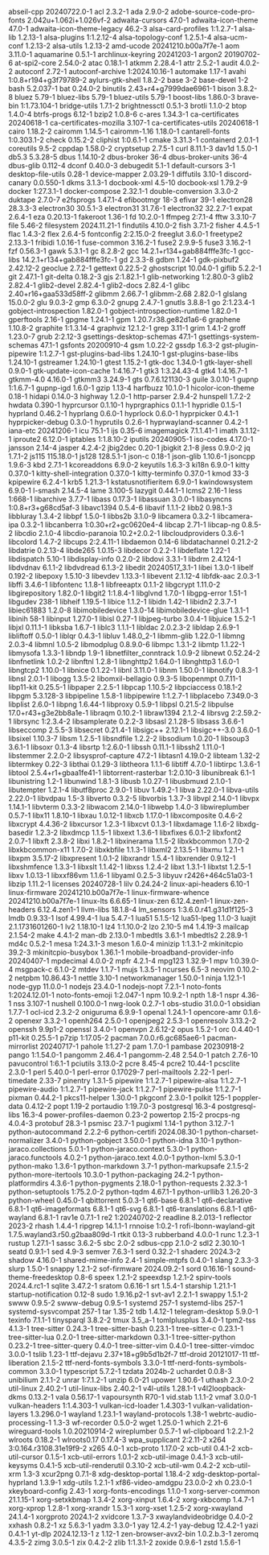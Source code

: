 abseil-cpp 20240722.0-1
acl 2.3.2-1
ada 2.9.0-2
adobe-source-code-pro-fonts 2.042u+1.062i+1.026vf-2
adwaita-cursors 47.0-1
adwaita-icon-theme 47.0-1
adwaita-icon-theme-legacy 46.2-3
alsa-card-profiles 1:1.2.7-1
alsa-lib 1.2.13-1
alsa-plugins 1:1.2.12-4
alsa-topology-conf 1.2.5.1-4
alsa-ucm-conf 1.2.13-2
alsa-utils 1.2.13-2
amd-ucode 20241210.b00a7f7e-1
aom 3.11.0-1
aquamarine 0.5.1-1
archlinux-keyring 20241203-1
argon2 20190702-6
at-spi2-core 2.54.0-2
atac 0.18.1-1
atkmm 2.28.4-1
attr 2.5.2-1
audit 4.0.2-2
autoconf 2.72-1
autoconf-archive 1:2024.10.16-1
automake 1.17-1
avahi 1:0.8+r194+g3f79789-2
aylurs-gtk-shell 1.8.2-2
base 3-2
base-devel 1-2
bash 5.2.037-1
bat 0.24.0-2
binutils 2.43+r4+g7999dae6961-1
bison 3.8.2-8
bluez 5.79-1
bluez-libs 5.79-1
bluez-utils 5.79-1
boost-libs 1.86.0-3
brave-bin 1:1.73.104-1
bridge-utils 1.7.1-2
brightnessctl 0.5.1-3
brotli 1.1.0-2
btop 1.4.0-4
btrfs-progs 6.12-1
bzip2 1.0.8-6
c-ares 1.34.3-1
ca-certificates 20240618-1
ca-certificates-mozilla 3.107-1
ca-certificates-utils 20240618-1
cairo 1.18.2-2
cairomm 1.14.5-1
cairomm-1.16 1.18.0-1
cantarell-fonts 1:0.303.1-2
check 0.15.2-2
cliphist 1:0.6.1-1
cmake 3.31.3-1
containerd 2.0.1-1
coreutils 9.5-2
cppdap 1.58.0-2
cryptsetup 2.7.5-1
curl 8.11.1-3
dav1d 1.5.0-1
db5.3 5.3.28-5
dbus 1.14.10-2
dbus-broker 36-4
dbus-broker-units 36-4
dbus-glib 0.112-4
dconf 0.40.0-3
debugedit 5.1-1
default-cursors 3-1
desktop-file-utils 0.28-1
device-mapper 2.03.29-1
diffutils 3.10-1
discord-canary 0.0.550-1
dkms 3.1.3-1
docbook-xml 4.5-10
docbook-xsl 1.79.2-9
docker 1:27.3.1-1
docker-compose 2.32.1-1
double-conversion 3.3.0-2
duktape 2.7.0-7
e2fsprogs 1.47.1-4
efibootmgr 18-3
efivar 39-1
electron28 28.3.3-3
electron30 30.5.1-3
electron31 31.7.6-1
electron32 32.2.7-1
expat 2.6.4-1
eza 0.20.13-1
fakeroot 1.36-1
fd 10.2.0-1
ffmpeg 2:7.1-4
fftw 3.3.10-7
file 5.46-2
filesystem 2024.11.21-1
findutils 4.10.0-2
fish 3.7.1-2
fisher 4.4.5-1
flac 1.4.3-2
flex 2.6.4-5
fontconfig 2:2.15.0-2
freeglut 3.6.0-1
freetype2 2.13.3-1
fribidi 1.0.16-1
fuse-common 3.16.2-1
fuse2 2.9.9-5
fuse3 3.16.2-1
fzf 0.56.3-1
gawk 5.3.1-1
gc 8.2.8-2
gcc 14.2.1+r134+gab884fffe3fc-1
gcc-libs 14.2.1+r134+gab884fffe3fc-1
gd 2.3.3-8
gdbm 1.24-1
gdk-pixbuf2 2.42.12-2
geoclue 2.7.2-1
gettext 0.22.5-2
ghostscript 10.04.0-1
giflib 5.2.2-1
git 2.47.1-1
git-delta 0.18.2-3
gjs 2:1.82.1-1
glib-networking 1:2.80.0-3
glib2 2.82.4-1
glib2-devel 2.82.4-1
glib2-docs 2.82.4-1
glibc 2.40+r16+gaa533d58ff-2
glibmm 2.66.7-1
glibmm-2.68 2.82.0-1
glslang 15.0.0-2
glu 9.0.3-2
gmp 6.3.0-2
gnupg 2.4.7-1
gnutls 3.8.8-1
go 2:1.23.4-1
gobject-introspection 1.82.0-1
gobject-introspection-runtime 1.82.0-1
gperftools 2.16-1
gpgme 1.24.1-1
gpm 1.20.7.r38.ge82d1a6-6
graphene 1.10.8-2
graphite 1:1.3.14-4
graphviz 12.1.2-1
grep 3.11-1
grim 1.4.1-2
groff 1.23.0-7
grub 2:2.12-3
gsettings-desktop-schemas 47.1-1
gsettings-system-schemas 47.1-1
gsfonts 20200910-4
gsm 1.0.22-2
gssdp 1.6.3-2
gst-plugin-pipewire 1:1.2.7-1
gst-plugins-bad-libs 1.24.10-1
gst-plugins-base-libs 1.24.10-1
gstreamer 1.24.10-1
gtest 1.15.2-1
gtk-doc 1.34.0-1
gtk-layer-shell 0.9.0-1
gtk-update-icon-cache 1:4.16.7-1
gtk3 1:3.24.43-4
gtk4 1:4.16.7-1
gtkmm-4.0 4.16.0-1
gtkmm3 3.24.9-1
gts 0.7.6.121130-3
guile 3.0.10-1
gupnp 1:1.6.7-1
gupnp-igd 1.6.0-1
gzip 1.13-4
harfbuzz 10.1.0-1
hicolor-icon-theme 0.18-1
hidapi 0.14.0-3
highway 1.2.0-1
http-parser 2.9.4-2
hunspell 1.7.2-2
hwdata 0.390-1
hyprcursor 0.1.10-1
hyprgraphics 0.1.1-1
hypridle 0.1.5-1
hyprland 0.46.2-1
hyprlang 0.6.0-1
hyprlock 0.6.0-1
hyprpicker 0.4.1-1
hyprpicker-debug 0.3.0-1
hyprutils 0.2.6-1
hyprwayland-scanner 0.4.2-1
iana-etc 20241206-1
icu 75.1-1
ijs 0.35-6
imagemagick 7.1.1.41-1
imath 3.1.12-1
iproute2 6.12.0-1
iptables 1:1.8.10-2
iputils 20240905-1
iso-codes 4.17.0-1
jansson 2.14-4
jasper 4.2.4-2
jbig2dec 0.20-1
jbigkit 2.1-8
jless 0.9.0-2
jq 1.7.1-2
js115 115.18.0-1
js128 128.5.1-1
json-c 0.18-1
json-glib 1.10.6-1
jsoncpp 1.9.6-3
kbd 2.7.1-1
kcoreaddons 6.9.0-2
keyutils 1.6.3-3
ki18n 6.9.0-1
kitty 0.37.0-1
kitty-shell-integration 0.37.0-1
kitty-terminfo 0.37.0-1
kmod 33-3
kpipewire 6.2.4-1
krb5 1.21.3-1
kstatusnotifieritem 6.9.0-1
kwindowsystem 6.9.0-1
l-smash 2.14.5-4
lame 3.100-5
lazygit 0.44.1-1
lcms2 2.16-1
less 1:668-1
libarchive 3.7.7-1
libass 0.17.3-1
libassuan 3.0.0-1
libasyncns 1:0.8+r3+g68cd5af-3
libavc1394 0.5.4-6
libavif 1.1.1-2
libb2 0.98.1-3
libbluray 1.3.4-2
libbpf 1.5.0-1
libbs2b 3.1.0-9
libcamera 0.3.2-1
libcamera-ipa 0.3.2-1
libcanberra 1:0.30+r2+gc0620e4-4
libcap 2.71-1
libcap-ng 0.8.5-2
libcdio 2.1.0-4
libcdio-paranoia 10.2+2.0.2-1
libcloudproviders 0.3.6-1
libcolord 1.4.7-2
libcups 2:2.4.11-1
libdaemon 0.14-6
libdatachannel 0.21.2-2
libdatrie 0.2.13-4
libde265 1.0.15-3
libdecor 0.2.2-1
libdeflate 1.22-1
libdispatch 5.10-1
libdisplay-info 0.2.0-2
libdovi 3.3.1-1
libdrm 2.4.124-1
libdvdnav 6.1.1-2
libdvdread 6.1.3-2
libedit 20240517_3.1-1
libei 1.3.0-1
libelf 0.192-2
libepoxy 1.5.10-3
libevdev 1.13.3-1
libevent 2.1.12-4
libfdk-aac 2.0.3-1
libffi 3.4.6-1
libfontenc 1.1.8-1
libfreeaptx 0.1.1-2
libgcrypt 1.11.0-2
libgirepository 1.82.0-1
libgit2 1:1.8.4-1
libglvnd 1.7.0-1
libgpg-error 1.51-1
libgudev 238-1
libheif 1.19.5-1
libice 1.1.2-1
libidn 1.42-1
libidn2 2.3.7-1
libiec61883 1.2.0-8
libimobiledevice 1.3.0-14
libimobiledevice-glue 1.3.1-1
libinih 58-1
libinput 1.27.0-1
libisl 0.27-1
libjpeg-turbo 3.0.4-1
libjuice 1.5.2-1
libjxl 0.11.1-1
libksba 1.6.7-1
liblc3 1.1.1-1
libldac 2.0.2.3-2
libldap 2.6.9-1
libliftoff 0.5.0-1
liblqr 0.4.3-1
libluv 1.48.0_2-1
libmm-glib 1.22.0-1
libmng 2.0.3-4
libmnl 1.0.5-2
libmodplug 0.8.9.0-6
libmpc 1.3.1-2
libmtp 1.1.22-1
libmysofa 1.3.3-1
libndp 1.9-1
libnetfilter_conntrack 1.0.9-2
libnewt 0.52.24-2
libnfnetlink 1.0.2-2
libnftnl 1.2.8-1
libnghttp2 1.64.0-1
libnghttp3 1.6.0-1
libngtcp2 1.10.0-1
libnice 0.1.22-1
libnl 3.11.0-1
libnm 1.50.0-1
libnotify 0.8.3-1
libnsl 2.0.1-1
libogg 1.3.5-2
libomxil-bellagio 0.9.3-5
libopenmpt 0.7.11-1
libp11-kit 0.25.5-1
libpaper 2.2.5-1
libpcap 1.10.5-2
libpciaccess 0.18.1-2
libpgm 5.3.128-3
libpipeline 1.5.8-1
libpipewire 1:1.2.7-1
libplacebo 7.349.0-3
libplist 2.6.0-1
libpng 1.6.44-1
libproxy 0.5.9-1
libpsl 0.21.5-2
libpulse 17.0+r43+g3e2bb8a1e-1
libraqm 0.10.2-1
libraw1394 2.1.2-4
librsvg 2:2.59.2-1
librsync 1:2.3.4-2
libsamplerate 0.2.2-3
libsasl 2.1.28-5
libsass 3.6.6-1
libseccomp 2.5.5-3
libsecret 0.21.4-1
libsigc++ 2.12.1-1
libsigc++-3.0 3.6.0-1
libsixel 1.10.3-7
libsm 1.2.5-1
libsndfile 1.2.2-2
libsodium 1.0.20-1
libsoup3 3.6.1-1
libsoxr 0.1.3-4
libsrtp 1:2.6.0-1
libssh 0.11.1-1
libssh2 1.11.0-1
libstemmer 2.2.0-2
libsysprof-capture 47.2-1
libtasn1 4.19.0-2
libteam 1.32-2
libtermkey 0.22-3
libthai 0.1.29-3
libtheora 1.1.1-6
libtiff 4.7.0-1
libtirpc 1.3.6-1
libtool 2.5.4+r1+gbaa1fe41-1
libtorrent-rasterbar 1:2.0.10-3
libunibreak 6.1-1
libunistring 1.2-1
libunwind 1.8.1-3
libusb 1.0.27-1
libusbmuxd 2.1.0-1
libutempter 1.2.1-4
libutf8proc 2.9.0-1
libuv 1.49.2-1
libva 2.22.0-1
libva-utils 2.22.0-1
libvdpau 1.5-3
libverto 0.3.2-5
libvorbis 1.3.7-3
libvpl 2.14.0-1
libvpx 1.14.1-1
libvterm 0.3.3-2
libwacom 2.14.0-1
libwebp 1.4.0-3
libwireplumber 0.5.7-1
libx11 1.8.10-1
libxau 1.0.12-1
libxcb 1.17.0-1
libxcomposite 0.4.6-2
libxcrypt 4.4.36-2
libxcursor 1.2.3-1
libxcvt 0.1.3-1
libxdamage 1.1.6-2
libxdg-basedir 1.2.3-2
libxdmcp 1.1.5-1
libxext 1.3.6-1
libxfixes 6.0.1-2
libxfont2 2.0.7-1
libxft 2.3.8-2
libxi 1.8.2-1
libxinerama 1.1.5-2
libxkbcommon 1.7.0-2
libxkbcommon-x11 1.7.0-2
libxkbfile 1.1.3-1
libxml2 2.13.5-1
libxmu 1.2.1-1
libxpm 3.5.17-2
libxpresent 1.0.1-2
libxrandr 1.5.4-1
libxrender 0.9.12-1
libxshmfence 1.3.3-1
libxslt 1.1.42-1
libxss 1.2.4-2
libxt 1.3.1-1
libxtst 1.2.5-1
libxv 1.0.13-1
libxxf86vm 1.1.6-1
libyaml 0.2.5-3
libyuv r2426+464c51a03-1
libzip 1.11.2-1
licenses 20240728-1
lilv 0.24.24-2
linux-api-headers 6.10-1
linux-firmware 20241210.b00a7f7e-1
linux-firmware-whence 20241210.b00a7f7e-1
linux-lts 6.6.65-1
linux-zen 6.12.4.zen1-1
linux-zen-headers 6.12.4.zen1-1
llvm-libs 18.1.8-4
lm_sensors 1:3.6.0.r41.g31d1f125-3
lmdb 0.9.33-1
lsof 4.99.4-1
lua 5.4.7-1
lua51 5.1.5-12
lua51-lpeg 1.1.0-3
luajit 2.1.1731601260-1
lv2 1.18.10-1
lz4 1:1.10.0-2
lzo 2.10-5
m4 1.4.19-3
mailcap 2.1.54-2
make 4.4.1-2
man-db 2.13.0-1
mbedtls 3.6.1-1
mbedtls2 2.28.9-1
md4c 0.5.2-1
mesa 1:24.3.1-3
meson 1.6.0-4
minizip 1:1.3.1-2
mkinitcpio 39.2-3
mkinitcpio-busybox 1.36.1-1
mobile-broadband-provider-info 20240407-1
mpdecimal 4.0.0-2
mpfr 4.2.1-4
mpg123 1.32.9-1
mpv 1:0.39.0-4
msgpack-c 6.1.0-2
mtdev 1.1.7-1
mujs 1.3.5-1
ncurses 6.5-3
neovim 0.10.2-2
netpbm 10.86.43-1
nettle 3.10-1
networkmanager 1.50.0-1
ninja 1.12.1-1
node-gyp 11.0.0-1
nodejs 23.4.0-1
nodejs-nopt 7.2.1-1
noto-fonts 1:2024.12.01-1
noto-fonts-emoji 1:2.047-1
npm 10.9.2-1
npth 1.8-1
nspr 4.36-1
nss 3.107-1
nushell 0.100.0-1
nwg-look 0.2.7-1
obs-studio 31.0.0-1
obsidian 1.7.7-1
ocl-icd 2.3.2-2
oniguruma 6.9.9-1
openal 1.24.1-1
opencore-amr 0.1.6-2
openexr 3.3.2-1
openh264 2.5.0-1
openjpeg2 2.5.3-1
openresolv 3.13.2-2
openssh 9.9p1-2
openssl 3.4.0-1
openvpn 2.6.12-2
opus 1.5.2-1
orc 0.4.40-1
p11-kit 0.25.5-1
p7zip 1:17.05-2
pacman 7.0.0.r6.gc685ae6-1
pacman-mirrorlist 20240717-1
pahole 1:1.27-2
pam 1.7.0-1
pambase 20230918-2
pango 1:1.54.0-1
pangomm 2.46.4-1
pangomm-2.48 2.54.0-1
patch 2.7.6-10
pavucontrol 1:6.1-1
pciutils 3.13.0-2
pcre 8.45-4
pcre2 10.44-1
pcsclite 2.3.0-1
perl 5.40.0-1
perl-error 0.17029-7
perl-mailtools 2.22-1
perl-timedate 2.33-7
pinentry 1.3.1-5
pipewire 1:1.2.7-1
pipewire-alsa 1:1.2.7-1
pipewire-audio 1:1.2.7-1
pipewire-jack 1:1.2.7-1
pipewire-pulse 1:1.2.7-1
pixman 0.44.2-1
pkcs11-helper 1.30.0-1
pkgconf 2.3.0-1
polkit 125-1
poppler-data 0.4.12-2
popt 1.19-2
portaudio 1:19.7.0-3
postgresql 16.3-4
postgresql-libs 16.3-4
power-profiles-daemon 0.23-2
powertop 2.15-2
procps-ng 4.0.4-3
protobuf 28.3-1
psmisc 23.7-1
pugixml 1.14-1
python 3.12.7-1
python-autocommand 2.2.2-6
python-certifi 2024.08.30-1
python-charset-normalizer 3.4.0-1
python-gobject 3.50.0-1
python-idna 3.10-1
python-jaraco.collections 5.0.1-1
python-jaraco.context 5.3.0-1
python-jaraco.functools 4.0.2-1
python-jaraco.text 4.0.0-1
python-lxml 5.3.0-1
python-mako 1.3.6-1
python-markdown 3.7-1
python-markupsafe 2.1.5-2
python-more-itertools 10.3.0-1
python-packaging 24.2-1
python-platformdirs 4.3.6-1
python-pygments 2.18.0-1
python-requests 2.32.3-1
python-setuptools 1:75.2.0-2
python-tqdm 4.67.1-1
python-urllib3 1.26.20-3
python-wheel 0.45.0-1
qbittorrent 5.0.3-1
qt6-base 6.8.1-1
qt6-declarative 6.8.1-1
qt6-imageformats 6.8.1-1
qt6-svg 6.8.1-1
qt6-translations 6.8.1-1
qt6-wayland 6.8.1-1
rav1e 0.7.1-1
re2 1:20240702-2
readline 8.2.013-1
reflector 2023-2
rhash 1.4.4-1
ripgrep 14.1.1-1
rnnoise 1:0.2-1
rofi-lbonn-wayland-git 1.7.5.wayland3.r50.g2baa809d-1
rtkit 0.13-3
rubberband 4.0.0-1
runc 1.2.3-1
rustup 1.27.1-1
sassc 3.6.2-5
sbc 2.0-2
sdbus-cpp 2.1.0-2
sdl2 2.30.10-1
seatd 0.9.1-1
sed 4.9-3
semver 7.6.3-1
serd 0.32.2-1
shaderc 2024.3-2
shadow 4.16.0-1
shared-mime-info 2.4-1
simple-mtpfs 0.4.0-1
slang 2.3.3-3
slurp 1.5.0-1
snappy 1.2.1-2
sof-firmware 2024.09.2-1
sord 0.16.16-1
sound-theme-freedesktop 0.8-6
speex 1.2.1-2
speexdsp 1.2.1-2
spirv-tools 2024.4.rc1-1
sqlite 3.47.2-1
sratom 0.6.16-1
srt 1.5.4-1
starship 1.21.1-1
startup-notification 0.12-8
sudo 1.9.16.p2-1
svt-av1 2.2.1-1
swappy 1.5.1-2
swww 0.9.5-2
swww-debug 0.9.5-1
systemd 257-1
systemd-libs 257-1
systemd-sysvcompat 257-1
tar 1.35-2
tdb 1.4.12-1
telegram-desktop 5.9.0-1
texinfo 7.1.1-1
tinysparql 3.8.2-2
tmux 3.5_a-1
tomlplusplus 3.4.0-1
tpm2-tss 4.1.3-1
tree-sitter 0.24.3-1
tree-sitter-bash 0.23.1-1
tree-sitter-c 0.23.1-1
tree-sitter-lua 0.2.0-1
tree-sitter-markdown 0.3.1-1
tree-sitter-python 0.23.2-1
tree-sitter-query 0.4.0-1
tree-sitter-vim 0.4.0-1
tree-sitter-vimdoc 3.0.0-1
tslib 1.23-1
ttf-dejavu 2.37+18+g9b5d1b2f-7
ttf-droid 20121017-11
ttf-liberation 2.1.5-2
ttf-nerd-fonts-symbols 3.3.0-1
ttf-nerd-fonts-symbols-common 3.3.0-1
typescript 5.7.2-1
tzdata 2024b-2
uchardet 0.0.8-3
unibilium 2.1.1-2
unrar 1:7.1.2-1
unzip 6.0-21
upower 1.90.6-1
uthash 2.3.0-2
util-linux 2.40.2-1
util-linux-libs 2.40.2-1
v4l-utils 1.28.1-1
v4l2loopback-dkms 0.13.2-1
vala 0.56.17-1
vapoursynth R70-1
vid.stab 1.1.1-2
vmaf 3.0.0-1
vulkan-headers 1:1.4.303-1
vulkan-icd-loader 1.4.303-1
vulkan-validation-layers 1.3.296.0-1
wayland 1.23.1-1
wayland-protocols 1.38-1
webrtc-audio-processing-1 1.3-3
wf-recorder 0.5.0-2
wget 1.25.0-1
which 2.21-6
wireguard-tools 1.0.20210914-2
wireplumber 0.5.7-1
wl-clipboard 1:2.2.1-2
wlroots 0.18.2-1
wlroots0.17 0.17.4-3
wpa_supplicant 2:2.11-2
x264 3:0.164.r3108.31e19f9-2
x265 4.0-1
xcb-proto 1.17.0-2
xcb-util 0.4.1-2
xcb-util-cursor 0.1.5-1
xcb-util-errors 1.0.1-2
xcb-util-image 0.4.1-3
xcb-util-keysyms 0.4.1-5
xcb-util-renderutil 0.3.10-2
xcb-util-wm 0.4.2-2
xcb-util-xrm 1.3-3
xcur2png 0.7.1-8
xdg-desktop-portal 1.18.4-2
xdg-desktop-portal-hyprland 1.3.9-1
xdg-utils 1.2.1-1
xf86-video-amdgpu 23.0.0-2
xh 0.23.0-1
xkeyboard-config 2.43-1
xorg-fonts-encodings 1.1.0-1
xorg-server-common 21.1.15-1
xorg-setxkbmap 1.3.4-2
xorg-xinput 1.6.4-2
xorg-xkbcomp 1.4.7-1
xorg-xprop 1.2.8-1
xorg-xrandr 1.5.3-1
xorg-xset 1.2.5-2
xorg-xwayland 24.1.4-1
xorgproto 2024.1-2
xvidcore 1.3.7-3
xwaylandvideobridge 0.4.0-2
xxhash 0.8.2-1
xz 5.6.3-1
yadm 3.3.0-1
yay 12.4.2-1
yay-debug 12.4.2-1
yazi 0.4.1-1
yt-dlp 2024.12.13-1
z 1.12-1
zen-browser-avx2-bin 1.0.2.b.3-1
zeromq 4.3.5-2
zimg 3.0.5-1
zix 0.4.2-2
zlib 1:1.3.1-2
zoxide 0.9.6-1
zstd 1.5.6-1
